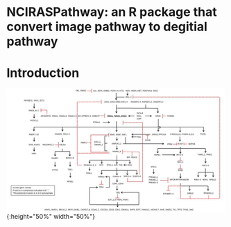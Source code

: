 # NCIRASPathway: an R package that convert image pathway to degitial pathway 
# Introduction

![raw image](examples/01_1ras-pathway-v2.png){:height="50%" width="50%"}

